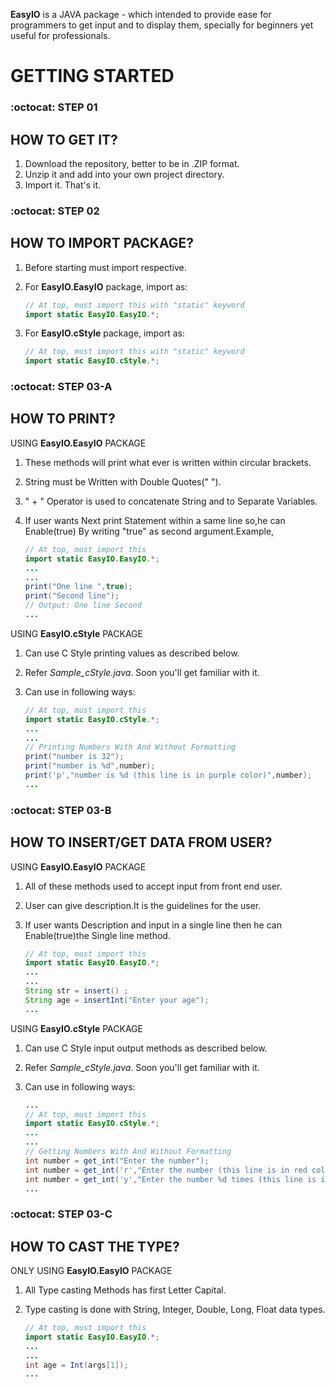 
**EasyIO** is a JAVA package - which intended to provide ease for programmers to get input and to display them, specially for beginners yet useful for professionals.

# GETTING STARTED

### :octocat: STEP 01

## HOW TO GET IT?

1. Download the repository, better to be in .ZIP format.
2. Unzip it and add into your own project directory.
3. Import it. That's it.

### :octocat: STEP 02

## HOW TO IMPORT PACKAGE?

1. Before starting must import respective.
2. For **EasyIO.EasyIO** package, import as:

    ```java
    // At top, must import this with "static" keyword
    import static EasyIO.EasyIO.*;
    ```

3. For **EasyIO.cStyle** package, import as:

    ```java
    // At top, must import this with "static" keyword
    import static EasyIO.cStyle.*;
    ```

### :octocat: STEP 03-A

## HOW TO PRINT?

USING **EasyIO.EasyIO** PACKAGE

1. These methods will print what ever is written within circular brackets.
2. String must be Written with Double Quotes(" ").
3. " + " Operator is used to concatenate String and to Separate Variables.
4. If user wants Next print Statement within a same line so,he can Enable(true) By writing "true" as second argument.Example,

    ```java
    // At top, must import this
    import static EasyIO.EasyIO.*;
    ...
    ...
    print("One line ",true);
    print("Second line");
    // Output: One line Second
    ...
    ```

USING **EasyIO.cStyle** PACKAGE

1. Can use C Style printing values as described below.
2. Refer *Sample_cStyle.java*. Soon you'll get familiar with it.
3. Can use in following ways:

    ```java
    // At top, must import this
    import static EasyIO.cStyle.*;
    ...
    ...
    // Printing Numbers With And Without Formatting
    print("number is 32");
    print("number is %d",number);
    print('p',"number is %d (this line is in purple color)",number);
    ...
    ```

### :octocat: STEP 03-B

## HOW TO INSERT/GET DATA FROM USER?

USING **EasyIO.EasyIO** PACKAGE

1. All of these methods used to accept input from front end user.
2. User can give description.It is the guidelines for the user.
3. If user wants Description and input in a single line then he can Enable(true)the Single line method.

    ```java
    // At top, must import this
    import static EasyIO.EasyIO.*;
    ...
    ...
    String str = insert() ;
    String age = insertInt("Enter your age");
    ...
    ```

USING **EasyIO.cStyle** PACKAGE

1. Can use C Style input output methods as described below.
2. Refer *Sample_cStyle.java*. Soon you'll get familiar with it.
3. Can use in following ways:

    ```java
    ...
    // At top, must import this
    import static EasyIO.cStyle.*;
    ...
    ...
    // Getting Numbers With And Without Formatting
    int number = get_int("Enter the number");
    int number = get_int('r',"Enter the number (this line is in red color)");
    int number = get_int('y',"Enter the number %d times (this line is in yellow color)",2);
    ...
    ```

### :octocat: STEP 03-C

## HOW TO CAST THE TYPE?

ONLY USING **EasyIO.EasyIO** PACKAGE

1. All Type casting Methods has first Letter Capital.
2. Type casting is done with String, Integer, Double, Long, Float data types.

    ```java
    // At top, must import this
    import static EasyIO.EasyIO.*;
    ...
    ...
    int age = Int(args[1]);
    ...
    ```
